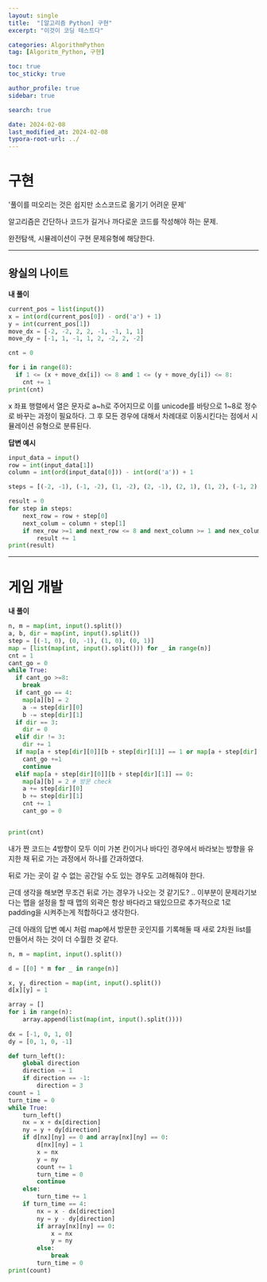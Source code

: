 ```yaml
---
layout: single
title:  "[알고리즘 Python] 구현"
excerpt: "이것이 코딩 테스트다"

categories: AlgorithmPython
tag: [Algoritm_Python, 구현]

toc: true
toc_sticky: true

author_profile: true
sidebar: true

search: true

date: 2024-02-08
last_modified_at: 2024-02-08
typora-root-url: ../
---
```


# 구현

'풀이를 떠오리는 것은 쉽지만 소스코드로 옮기기 어려운 문제'

알고리즘은 간단하나 코드가 길거나 까다로운 코드를 작성해야 하는 문제.

완전탐색, 시뮬레이션이 구현 문제유형에 해당한다.

  

------

## 왕실의 나이트

**내 풀이**

```python
current_pos = list(input())
x = int(ord(current_pos[0]) - ord('a') + 1) 
y = int(current_pos[1])
move_dx = [-2, -2, 2, 2, -1, -1, 1, 1]
move_dy = [-1, 1, -1, 1, 2, -2, 2, -2]

cnt = 0

for i in range(8):
  if 1 <= (x + move_dx[i]) <= 8 and 1 <= (y + move_dy[i]) <= 8:
    cnt += 1
print(cnt)
```

x 좌표 행렬에서 열은 문자로 a~h로 주어지므로 이를 unicode를 바탕으로 1~8로 정수로 바꾸는 과정이 필요하다. 그 후 모든 경우에 대해서 차례대로 이동시킨다는 점에서 시뮬레이션 유형으로 분류된다.



**답변 예시**

```python
input_data = input()
row = int(input_data[1])
column = int(ord(input_data[0])) - int(ord('a')) + 1

steps = [(-2, -1), (-1, -2), (1, -2), (2, -1), (2, 1), (1, 2), (-1, 2), (-2, 1)]

result = 0
for step in steps:
	next_row = row + step[0]
	next_colum = column + step[1]
	if nex_row >=1 and next_row <= 8 and next_column >= 1 and nex_column <= 8:
		result += 1
print(result)
```

------



# 게임 개발

**내 풀이**

```python
n, m = map(int, input().split())
a, b, dir = map(int, input().split())
step = [(-1, 0), (0, -1), (1, 0), (0, 1)]
map = [list(map(int, input().split())) for _ in range(n)]
cnt = 1
cant_go = 0
while True:
  if cant_go >=8:
    break
  if cant_go == 4:
    map[a][b] = 2
    a -= step[dir][0]
    b -= step[dir][1]
  if dir == 3: 
    dir = 0
  elif dir != 3:
    dir += 1
  if map[a + step[dir][0]][b + step[dir][1]] == 1 or map[a + step[dir][0]][b + step[dir][1]] == 2:
    cant_go +=1
    continue
  elif map[a + step[dir][0]][b + step[dir][1]] == 0:
    map[a][b] = 2 # 방문 check
    a += step[dir][0]
    b += step[dir][1]
    cnt += 1
    cant_go = 0


print(cnt)
```

내가 짠 코드는 4방향이 모두 이미 가본 칸이거나 바다인 경우에서 바라보는 방향을 유지한 채 뒤로 가는 과정에서 하나를 간과하였다.

뒤로 가는 곳이 갈 수 없는 공간일 수도 있는 경우도 고려해줘야 한다.

근데 생각을 해보면 무조건 뒤로 가는 경우가 나오는 것 같기도? ..
이부분이 문제라기보다는 맵을 설정을 할 때 맵의 외곽은 항상 바다라고 돼있으므로 추가적으로 1로 padding을 시켜주는게 적합하다고 생각한다.





근데 아래의 답변 예시 처럼 map에서 방문한 곳인지를 기록해둘 때 새로 2차원 list를 만들어서 하는 것이 더 수월한 것 같다.

```python
n, m = map(int, input().split())

d = [[0] * m for _ in range(n)]

x, y, direction = map(int, input().split())
d[x][y] = 1

array = []
for i in range(n):
	array.append(list(map(int, input().split())))
	
dx = [-1, 0, 1, 0]
dy = [0, 1, 0, -1]

def turn_left():
	global direction
	direction -= 1
	if direction == -1:
		direction = 3
count = 1
turn_time = 0
while True:
	turn_left()
	nx = x + dx[direction]
	ny = y + dy[direction]
	if d[nx][ny] == 0 and array[nx][ny] == 0:
		d[nx][ny] = 1
		x = nx
		y = ny
		count += 1
		turn_time = 0
		continue
	else:
		turn_time += 1
	if turn_time == 4:
		nx = x - dx[direction]
		ny = y - dy[direction]
		if array[nx][ny] == 0:
			x = nx
			y = ny
		else:
			break
		turn_time = 0
print(count)
```

